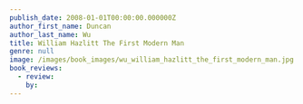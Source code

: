 ```yaml
---
publish_date: 2008-01-01T00:00:00.000000Z
author_first_name: Duncan
author_last_name: Wu
title: William Hazlitt The First Modern Man
genre: null
image: /images/book_images/wu_william_hazlitt_the_first_modern_man.jpg
book_reviews:
  - review: 
    by: 
---
```

